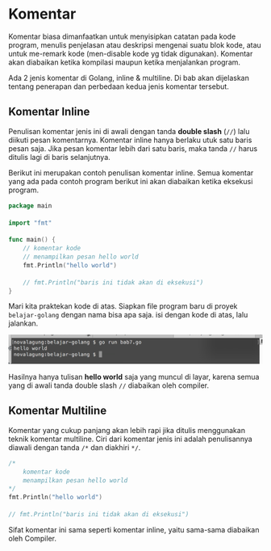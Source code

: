 # Komentar

Komentar biasa dimanfaatkan untuk menyisipkan catatan pada kode program, menulis penjelasan atau deskripsi mengenai suatu blok kode, atau untuk me-remark kode (men-disable kode yg tidak digunakan). Komentar akan diabaikan ketika kompilasi maupun ketika menjalankan program.

Ada 2 jenis komentar di Golang, inline & multiline. Di bab akan dijelaskan tentang penerapan dan perbedaan kedua jenis komentar tersebut.

## Komentar Inline

Penulisan komentar jenis ini di awali dengan tanda **double slash** (`//`) lalu diikuti pesan komentarnya. Komentar inline hanya berlaku utuk satu baris pesan saja. Jika pesan komentar lebih dari satu baris, maka tanda `//` harus ditulis lagi di baris selanjutnya.

Berikut ini merupakan contoh penulisan komentar inline. Semua komentar yang ada pada contoh program berikut ini akan diabaikan ketika eksekusi program.

```go
package main

import "fmt"

func main() {
    // komentar kode
    // menampilkan pesan hello world
    fmt.Println("hello world")

    // fmt.Println("baris ini tidak akan di eksekusi")
}
```

Mari kita praktekan kode di atas. Siapkan file program baru di proyek `belajar-golang` dengan nama bisa apa saja. isi dengan kode di atas, lalu jalankan.

![Contoh komentar inline](images/7_1_inline_comment.png)

Hasilnya hanya tulisan **hello world** saja yang muncul di layar, karena semua yang di awali tanda double slash `//` diabaikan oleh compiler.

## Komentar Multiline

Komentar yang cukup panjang akan lebih rapi jika ditulis menggunakan teknik komentar multiline. Ciri dari komentar jenis ini adalah penulisannya diawali dengan tanda `/*` dan diakhiri `*/`.

```go
/*
    komentar kode
    menampilkan pesan hello world
*/
fmt.Println("hello world")

// fmt.Println("baris ini tidak akan di eksekusi")
```

Sifat komentar ini sama seperti komentar inline, yaitu sama-sama diabaikan oleh Compiler.
